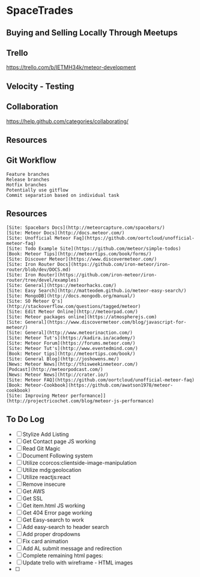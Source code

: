 # SpaceTrades
## Buying and Selling Locally Through Meetups

## Trello

https://trello.com/b/IETMH34k/meteor-development

## Velocity - Testing

## Collaboration

https://help.github.com/categories/collaborating/

## Resources

## Git Workflow

    Feature branches
    Release branches
    Hotfix branches
    Potentially use gitflow
    Commit separation based on individual task
    
## Resources

	[Site: Spacebars Docs](http://meteorcapture.com/spacebars/)
	[Site: Meteor Docs](http://docs.meteor.com/)
	[Site: Unofficial Meteor Faq](https://github.com/oortcloud/unofficial-meteor-faq)
	[Site: Todo Example Site](https://github.com/meteor/simple-todos)
	[Book: Meteor Tips](http://meteortips.com/book/forms/)
	[Site: Discover Meteor](https://www.discovermeteor.com/)
	[Site: Iron Router Docs](https://github.com/iron-meteor/iron-router/blob/dev/DOCS.md)
	[Site: Iron Router](https://github.com/iron-meteor/iron-router/tree/devel/examples)
	[Site: General](https://meteorhacks.com/)
	[Site: Easy Search](http://matteodem.github.io/meteor-easy-search/)
	[Site: MongoDB](http://docs.mongodb.org/manual/)
	[Site: SO Meteor Q's](http://stackoverflow.com/questions/tagged/meteor)
	[Site: Edit Meteor Online](http://meteorpad.com/)
	[Site: Meteor packages online](https://atmospherejs.com)
	[Site: General](https://www.discovermeteor.com/blog/javascript-for-meteor/)
	[Site: General](http://www.meteorinaction.com/)
	[Site: Meteor Tut's](https://kadira.io/academy/)
	[Site: Meteor Forum](https://forums.meteor.com/)
	[Site: Meteor Tut's](http://www.eventedmind.com/)
	[Book: Meteor tips](http://meteortips.com/book/)
	[Site: General Blog](http://joshowens.me/)
	[News: Meteor News](http://thisweekinmeteor.com/)
	[Podcast](http://meteorpodcast.com/)
	[News: Meteor News](http://crater.io/)
	[Site: Meteor FAQ](https://github.com/oortcloud/unofficial-meteor-faq)
	[Book: Meteor-Cookbook](https://github.com/awatson1978/meteor-cookbook)
	[Site: Improving Meteor performance]](http://projectricochet.com/blog/meteor-js-performance)

## To Do Log

- [ ] Stylize Add Listing
- [ ] Get Contact page JS working
- [ ] Read Git Magic
- [ ] Document Following system
- [ ] Utilize ccorcos:clientside-image-manipulation
- [ ] Utilize mdg:geolocation
- [ ] Utilize reactjs:react 
- [ ] Remove insecure
- [ ] Get AWS
- [ ] Get SSL
- [ ] Get item.html JS working
- [ ] Get 404 Error page working
- [ ] Get Easy-search to work
- [ ] Add easy-search to header search
- [ ] Add proper dropdowns
- [ ] Fix card animation
- [ ] Add AL submit message and redirection
- [ ] Complete remaining html pages:
- [ ] Update trello with wireframe - HTML images
- [ ] 
